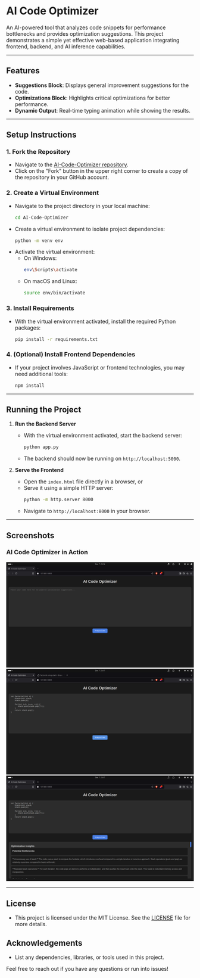 # AI Code Optimizer

An AI-powered tool that analyzes code snippets for performance bottlenecks and provides optimization suggestions. This project demonstrates a simple yet effective web-based application integrating frontend, backend, and AI inference capabilities.

---

## Features
- **Suggestions Block**: Displays general improvement suggestions for the code.
- **Optimizations Block**: Highlights critical optimizations for better performance.
- **Dynamic Output**: Real-time typing animation while showing the results.

---

## Setup Instructions

### 1. Fork the Repository
   - Navigate to the [AI-Code-Optimizer repository](https://github.com/Alan-Saju/AI-Code-Optimizer).
   - Click on the "Fork" button in the upper right corner to create a copy of the repository in your GitHub account.

### 2. Create a Virtual Environment
   - Navigate to the project directory in your local machine:
     ```bash
     cd AI-Code-Optimizer
     ```
   - Create a virtual environment to isolate project dependencies:
     ```bash
     python -m venv env
     ```
   - Activate the virtual environment:
     - On Windows:
       ```bash
       env\Scripts\activate
       ```
     - On macOS and Linux:
       ```bash
       source env/bin/activate
       ```

### 3. Install Requirements
   - With the virtual environment activated, install the required Python packages:
     ```bash
     pip install -r requirements.txt
     ```

### 4. (Optional) Install Frontend Dependencies
   - If your project involves JavaScript or frontend technologies, you may need additional tools:
     ```bash
     npm install
     ```

---

## Running the Project
1. **Run the Backend Server**
   - With the virtual environment activated, start the backend server:
     ```bash
     python app.py
     ```
   - The backend should now be running on `http://localhost:5000`.

2. **Serve the Frontend**
   - Open the `index.html` file directly in a browser, or
   - Serve it using a simple HTTP server:
     ```bash
     python -m http.server 8000
     ```
   - Navigate to `http://localhost:8000` in your browser.

---

## Screenshots

### AI Code Optimizer in Action

![Home Page](screenshots/S1.png)
![Suggestions Block](screenshots/S2.png)
![Optimizations Block](screenshots/S3.png)

---

## License
- This project is licensed under the MIT License. See the [LICENSE](LICENSE) file for more details.

## Acknowledgements
- List any dependencies, libraries, or tools used in this project.

Feel free to reach out if you have any questions or run into issues!

